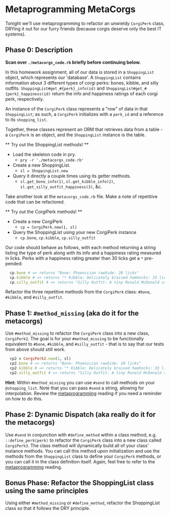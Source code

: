 # Metaprogramming MetaCorgs

Tonight we'll use metaprogramming to refactor an unwieldy `CorgiPerk` class, 
DRYing it out for our furry friends (because corgis deserve only the best IT 
systems).

## Phase 0: Description

**Scan over `./metacorgs_code.rb` briefly before continuing below.**

In this homework assignment, all of our data is stored in a `ShoppingList`
object, which represents our 'database'. A `ShoppingList` contains information
about 3 different types of corgi perks: bones, kibble, and silly outfits.
`ShoppingList#get_#{perk}_info(id)` and `ShoppingList#get_#{perk}_happiness(id)`
return the info and happiness ratings of each corgi perk, respectively.

An instance of the `CorgiPerk` class represents a "row" of data in that
`ShoppingList`; as such, a `CorgiPerk` initializes with a `perk_id` and a
reference to its `shopping_list`.

Together, these classes represent an ORM that retrieves data from a table - a 
`CorgiPerk` is an object, and the `ShoppingList` instance is the table.

** Try out the ShoppingList methods! **
+ Load the skeleton code in pry.
  + `pry -r './metacorgs_code.rb'`
+ Create a new ShoppingList.
  + `sl = ShoppingList.new`
+ Query it directly a couple times using its getter methods.
  + `sl.get_bone_info(1)`, `sl.get_kibble_info(2)`, `sl.get_silly_outfit_happiness(3)`, &c.

Take another look at the `metacorgs_code.rb` file.  Make a note of repetitive code that can be refactored.

** Try out the CorgiPerk methods! **
+ Create a new CorgiPerk
  + `cp = CorgiPerk.new(1, sl)`
+ Query the ShoppingList using your new CorgiPerk instance
  + `cp.bone`, `cp.kibble`, `cp.silly_outfit`

Our code should behave as follows, with each method returning a string listing
the type of perk along with its info and a happiness rating measured in licks.
Perks with a happiness rating greater than 30 licks get a `*` pre-pended:

```ruby
  cp.bone # => returns "Bone: Phoenician rawhide: 20 licks"
  cp.kibble # => returns "* Kibble: Delicately braised hamhocks: 33 licks"
  cp.silly_outfit # => returns "Silly Outfit: A tiny Ronald McDonald costume: 0 licks"
```

Refactor the three repetitive methods from the `CorgiPerk` class: `#bone`, 
`#kibble`, and `#silly_outfit`. 

## Phase 1: `#method_missing` (aka do it for the metacorgs)

Use `#method_missing` to refactor the `CorgiPerk` class into a new class,
`CorgiPerk2`. The goal is for your `#method_missing` to be functionally
equivalent to `#bone`, `#kibble`, and `#silly_outfit` - that is to say that our
tests from above should still work.

```ruby
  cp2 = CorgiPerk2.new(1, sl) 
  cp2.bone # => returns "Bone: Phoenician rawhide: 20 licks"
  cp2.kibble # => returns "* Kibble: Delicately braised hamhocks: 33 licks"
  cp2.silly_outfit # => returns "Silly Outfit: A tiny Ronald McDonald costume: 0 licks"
```

**Hint:** Within `#method_missing` you can use `#send` to call methods on your `
@shopping_list`. Note that you can pass `#send` a string, allowing for 
interpolation. Review the [metaprogramming][meta_reading] reading if you need a 
reminder on how to do this.

## Phase 2: Dynamic Dispatch (aka really do it for the metacorgs)

Use `#send` in conjunction with `#define_method` within a class method, e.g.
`::define_perk(perk)` to refactor the `CorgiPerk` class into a new class called
`CorgiPerk3`. The class method will dynamically build all of your class'
instance methods. You can call this method upon initialization and use the
methods from the `ShoppingList` class to define your `CorgiPerk` methods, or you
can call it in the class definition itself. Again, feel free to refer to the
[metaprogramming][meta_reading] reading.

## Bonus Phase: Refactor the ShoppingList class using the same principles

Using either `#method_missing` or `#define_method`, refactor the ShoppingList
class so that it follows the DRY principle.

[meta_reading]: ../../readings/metaprogramming.md

